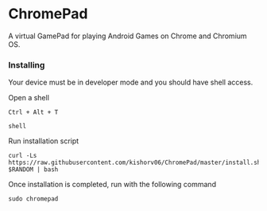 # ChromePad

A virtual GamePad for playing Android Games on Chrome and Chromium OS.

### Installing

Your device must be in developer mode and you should have shell access.

Open a shell
```
Ctrl + Alt + T

shell
```

Run installation script
```
curl -Ls https://raw.githubusercontent.com/kishorv06/ChromePad/master/install.sh?$RANDOM | bash
```

Once installation is completed, run with the following command
```
sudo chromepad
```
